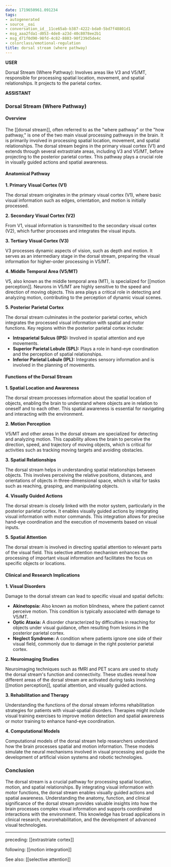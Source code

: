 ```yaml
---
date: 1719650961.091234
tags:
- autogenerated
- source__oai
- conversation_id__11ce65ab-b387-4222-bda0-5bd7f48801d1
- msg_aaa2fda1-d053-4de8-a23d-40c8078ee2b1
- msg_d71f0d90-98fd-4c82-8803-90f239d5de4c
- colorclass/emotional-regulation
title: dorsal stream (where pathway)
---
```


**USER**

Dorsal Stream (Where Pathway): Involves areas like V3 and V5/MT, responsible for processing spatial location, movement, and spatial relationships. It projects to the parietal cortex.


**ASSISTANT**

### Dorsal Stream (Where Pathway)

#### Overview

The [[dorsal stream]], often referred to as the "where pathway" or the "how pathway," is one of the two main visual processing pathways in the brain. It is primarily involved in processing spatial location, movement, and spatial relationships. The dorsal stream begins in the primary visual cortex (V1) and extends through several extrastriate areas, including V3 and V5/MT, before projecting to the posterior parietal cortex. This pathway plays a crucial role in visually guided actions and spatial awareness.

#### Anatomical Pathway

**1. Primary Visual Cortex (V1)**

The dorsal stream originates in the primary visual cortex (V1), where basic visual information such as edges, orientation, and motion is initially processed.

**2. Secondary Visual Cortex (V2)**

From V1, visual information is transmitted to the secondary visual cortex (V2), which further processes and integrates the visual inputs.

**3. Tertiary Visual Cortex (V3)**

V3 processes dynamic aspects of vision, such as depth and motion. It serves as an intermediary stage in the dorsal stream, preparing the visual information for higher-order processing in V5/MT.

**4. Middle Temporal Area (V5/MT)**

V5, also known as the middle temporal area (MT), is specialized for [[motion perception]]. Neurons in V5/MT are highly sensitive to the speed and direction of moving objects. This area plays a critical role in detecting and analyzing motion, contributing to the perception of dynamic visual scenes.

**5. Posterior Parietal Cortex**

The dorsal stream culminates in the posterior parietal cortex, which integrates the processed visual information with spatial and motor functions. Key regions within the posterior parietal cortex include:
- **Intraparietal Sulcus (IPS):** Involved in spatial attention and eye movements.
- **Superior Parietal Lobule (SPL):** Plays a role in hand-eye coordination and the perception of spatial relationships.
- **Inferior Parietal Lobule (IPL):** Integrates sensory information and is involved in the planning of movements.

#### Functions of the Dorsal Stream

**1. Spatial Location and Awareness**

The dorsal stream processes information about the spatial location of objects, enabling the brain to understand where objects are in relation to oneself and to each other. This spatial awareness is essential for navigating and interacting with the environment.

**2. Motion Perception**

V5/MT and other areas in the dorsal stream are specialized for detecting and analyzing motion. This capability allows the brain to perceive the direction, speed, and trajectory of moving objects, which is critical for activities such as tracking moving targets and avoiding obstacles.

**3. Spatial Relationships**

The dorsal stream helps in understanding spatial relationships between objects. This involves perceiving the relative positions, distances, and orientations of objects in three-dimensional space, which is vital for tasks such as reaching, grasping, and manipulating objects.

**4. Visually Guided Actions**

The dorsal stream is closely linked with the motor system, particularly in the posterior parietal cortex. It enables visually guided actions by integrating visual information with motor commands. This integration allows for precise hand-eye coordination and the execution of movements based on visual inputs.

**5. Spatial Attention**

The dorsal stream is involved in directing spatial attention to relevant parts of the visual field. This selective attention mechanism enhances the processing of important visual information and facilitates the focus on specific objects or locations.

#### Clinical and Research Implications

**1. Visual Disorders**

Damage to the dorsal stream can lead to specific visual and spatial deficits:
- **Akinetopsia:** Also known as motion blindness, where the patient cannot perceive motion. This condition is typically associated with damage to V5/MT.
- **Optic Ataxia:** A disorder characterized by difficulties in reaching for objects under visual guidance, often resulting from lesions in the posterior parietal cortex.
- **Neglect Syndrome:** A condition where patients ignore one side of their visual field, commonly due to damage in the right posterior parietal cortex.

**2. Neuroimaging Studies**

Neuroimaging techniques such as fMRI and PET scans are used to study the dorsal stream's function and connectivity. These studies reveal how different areas of the dorsal stream are activated during tasks involving [[motion perception]], spatial attention, and visually guided actions.

**3. Rehabilitation and Therapy**

Understanding the functions of the dorsal stream informs rehabilitation strategies for patients with visual-spatial disorders. Therapies might include visual training exercises to improve motion detection and spatial awareness or motor training to enhance hand-eye coordination.

**4. Computational Models**

Computational models of the dorsal stream help researchers understand how the brain processes spatial and motion information. These models simulate the neural mechanisms involved in visual processing and guide the development of artificial vision systems and robotic technologies.

### Conclusion

The dorsal stream is a crucial pathway for processing spatial location, motion, and spatial relationships. By integrating visual information with motor functions, the dorsal stream enables visually guided actions and spatial awareness. Understanding the anatomy, function, and clinical significance of the dorsal stream provides valuable insights into how the brain processes complex visual information and supports coordinated interactions with the environment. This knowledge has broad applications in clinical research, neurorehabilitation, and the development of advanced visual technologies.


---

preceding: [[extrastriate cortex]]  


following: [[motion integration]]

See also: [[selective attention]]